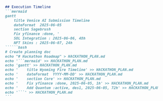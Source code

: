 ````markdown
## Execution Timeline  
```mermaid
gantt
    title Venice AI Submission Timeline  
    dateFormat  2025-06-05
    section Sagebrush  
    Fix yfinance :done, '
    SOL Integration : 2025-06-06, 48h  
    NFT Skins : 2025-06-07, 24h  
``````bash
# Create planning doc
echo "# Hackathon Roadmap" > HACKATHON_PLAN.md
echo '```mermaid' >> HACKATHON_PLAN.md
echo 'gantt' >> HACKATHON_PLAN.md
echo '    title Wyoming Fire Timeline' >> HACKATHON_PLAN.md
echo '    dateFormat  YYYY-MM-DD' >> HACKATHON_PLAN.md
echo '    section Core' >> HACKATHON_PLAN.md
echo '    Fix yfinance :done, 2025-06-05, 1h' >> HACKATHON_PLAN.md
echo '    Add Quantum :active, des1, 2025-06-05, 72h' >> HACKATHON_PLAN.md
echo '```' >> HACKATHON_PLAN.md
```
